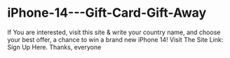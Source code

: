 # iPhone-14---Gift-Card-Gift-Away
If You are interested, visit this site &amp; write your country name, and choose your best offer, a chance to win a brand new iPhone 14!   Visit The Site Link: Sign Up Here.  Thanks, everyone
